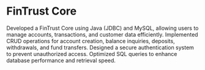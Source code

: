 # FinTrust Core
Developed a FinTrust Core using Java (JDBC) and MySQL, allowing users to manage accounts, transactions, and customer data efficiently. Implemented CRUD operations for account creation, balance inquiries, deposits, withdrawals, and fund transfers. Designed a secure authentication system to prevent unauthorized access. Optimized SQL queries to enhance database performance and retrieval speed.
